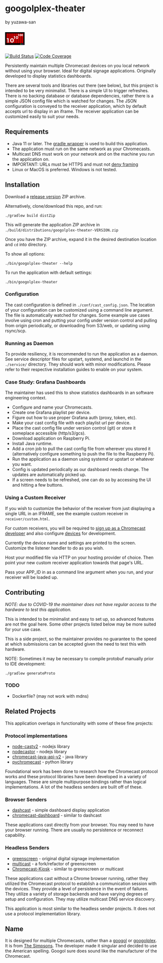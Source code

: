 # googolplex-theater
by yuzawa-san

![Icon](src/main/resources/favicon.png)

[![Build Status](https://travis-ci.org/yuzawa-san/googolplex-theater.svg?branch=master)](https://travis-ci.org/yuzawa-san/googolplex-theater)
[![Code Coverage](https://img.shields.io/codecov/c/github/yuzawa-san/googolplex-theater/master.svg)](https://codecov.io/github/yuzawa-san/googolplex-theater?branch=master)

Persistently maintain multiple Chromecast devices on you local network without using your browser.
Ideal for digital signage applications.
Originally developed to display statistics dashboards.

There are several tools and libraries out there (see below), but this project is intended to be very minimalist.
There is a simple UI to trigger refreshes. There is no backing database or database dependencies, rather there is a simple JSON config file which is watched for changes.
The JSON configuration is conveyed to the receiver application, which by default accepts url to display in an iframe.
The receiver application can be customized easily to suit your needs.

## Requirements

* Java 11 or later. The [gradle wrapper](https://docs.gradle.org/current/userguide/gradle_wrapper.html) is used to build this application.
* The application must run on the same network as your Chromecasts.
* Multicast DNS must work on your network and on the machine you run the application on.
* IMPORTANT: URLs must be HTTPS and must not [deny framing](https://developer.mozilla.org/en-US/docs/Web/HTTP/Headers/X-Frame-Options) 
* Linux or MacOS is preferred. Windows is not tested.

## Installation

Download a [release version](https://github.com/yuzawa-san/googolplex-theater/releases) ZIP archive.

Alternatively, clone/download this repo, and run:
```
./gradlew build distZip
```

This will generate the application ZIP archive in `./build/distributions/googolplex-theater-VERSION.zip`

Once you have the ZIP archive, expand it in the desired destination location and `cd` into directory.

To show all options:
```
./bin/googolplex-theater --help
```

To run the application with default settings:
```
./bin/googolplex-theater
```

### Configuration

The cast configuration is defined in `./conf/cast_config.json`.
The location of your configuration can be customized using a command line argument.
The file is automatically watched for changes.
Some example use cases involve using cron and putting your config under version control and pulling from origin periodically, or downloading from S3/web, or updating using rsync/scp.

### Running as Daemon

To provide resiliency, it is recommended to run the application as a daemon.
See service descriptor files for upstart, systemd, and launchd in the `./service/` directory. They should work with minor modifications. Please refer to their respective installation guides to enable on your system.

### Case Study: Grafana Dashboards

The maintainer has used this to show statistics dashboards in an software engineering context.

* Configure and name your Chromecasts.
* Create one Grafana playlist per device.
* Figure out how to use proper Grafana auth (proxy, token, etc).
* Make your cast config file with each playlist url per device.
* Place the cast config file under version control (git) or store it someplace accessible (http/s3/gcs).
* Download application on Raspberry Pi.
* Install Java runtime.
* Add a cron job to pull the cast config file from wherever you stored it (alternatively configure something to push the file to the Raspberry Pi).
* Run the application as a daemon using systemd or upstart or whatever you want.
* Config is updated periodically as our dashboard needs change. The updates are automatically picked up.
* If a screen needs to be refreshed, one can do so by accessing the UI and hitting a few buttons.

### Using a Custom Receiver

If you wish to customize the behavior of the receiver from just displaying a single URL in an IFRAME, see the example custom receiver in `receiver/custom.html`.

For custom receivers, you will be required to [sign up as a Chromecast developer](https://developers.google.com/cast/docs/registration#RegisterApp) and also configure [devices](https://cast.google.com/publish) for development.

Currently the device name and settings are printed to the screen. Customize the listener handler to do as you wish.

Host your modified file via HTTP on your hosting provider of choice. Then point your new custom receiver application towards that page's URL.

Pass your APP_ID in as a command line argument when you run, and your receiver will be loaded up.

## Contributing

_NOTE: due to COVID-19 the maintainer does not have regular access to the hardware to test this application._

This is intended to be minimalist and easy to set up, so advanced features are not the goal here. Some other projects listed below may be more suited for your use case.

This is a side project, so the maintainer provides no guarantee to the speed at which submissions can be accepted given the need to test this with hardware.

NOTE: Sometimes it may be necessary to compile protobuf manually prior to IDE development:
```
./gradlew generateProto
```

### TODO

* Dockerfile? (may not work with mdns)

## Related Projects

This application overlaps in functionality with some of these fine projects:

### Protocol implementations
* [node-castv2](https://github.com/thibauts/node-castv2) - nodejs library
* [nodecastor](https://github.com/vincentbernat/nodecastor) - nodejs library
* [chromecast-java-api-v2](https://github.com/vitalidze/chromecast-java-api-v2) - java library
* [pychromecast](https://github.com/balloob/pychromecast) - python library

Foundational work has been done to research how the Chromecast protocol works and these protocol libraries have been developed in a variety of languages.
These are simple multipurpose bindings rather than logical implementations. A lot of the headless senders are built off of these.

### Browser Senders
* [dashcast](https://github.com/stestagg/dashcast) - simple dashboard display application 
* [chromecast-dashboard](https://github.com/boombatower/chromecast-dashboard) - similar to dashcast

These applications cast directly from your browser. You may need to have your browser running. There are usually no persistence or reconnect capability.

### Headless Senders
* [greenscreen](https://github.com/groupon/greenscreen) - original digital signage implementation
* [multicast](https://github.com/superhawk610/multicast) - a fork/refactor of greenscreen
* [Chromecast-Kiosk](https://github.com/mrothenbuecher/Chromecast-Kiosk) - similar to greenscreen or multicast

These applications cast without a Chrome browser running, rather they utilized the Chromecast protocol to establish a communication session with the devices.
They provide a level of persistence in the event of failures. They utilize a variety of storage backends and have varying degrees of setup and configuration.
They may utilize multicast DNS service discovery.

This application is most similar to the headless sender projects. It does not use a protocol implementation library.

## Name

It is designed for multiple Chromecasts, rather than a [googol](https://en.wikipedia.org/wiki/Googol) or [googolplex](https://en.wikipedia.org/wiki/Googolplex).
It is from [The Simpsons](https://simpsons.fandom.com/wiki/Springfield_Googolplex_Theatres). The developer made it singular and decided to use the American spelling.
Googol sure does sound like the manufacturer of the Chromecast.